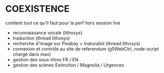 # COEXISTENCE

contient tout ce qu'il faut pour la perf hors session live 

- reconnaissance vocale (lithosys)
- traduction (thread lithosys)
- recherche d'image sur Pixabay + Inaturalist (thread lithosys)
- connexion et contrôle au site de referendum (g5WebCtrl, node-script chargé dans max)
- gestion des sous-titres FR / EN
- gestion des scènes Extinction / Magnolia / Urgences
